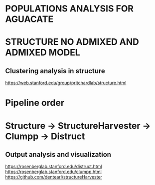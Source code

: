 # POPULATIONS ANALYSIS FOR AGUACATE
# STRUCTURE NO ADMIXED AND ADMIXED MODEL
## Clustering analysis in structure  
https://web.stanford.edu/group/pritchardlab/structure.html

# Pipeline order
# Structure -> StructureHarvester -> Clumpp -> Distruct 
 
## Output analysis and visualization 
https://rosenberglab.stanford.edu/distruct.html
https://rosenberglab.stanford.edu/clumpp.html
https://github.com/dentearl/structureHarvester
